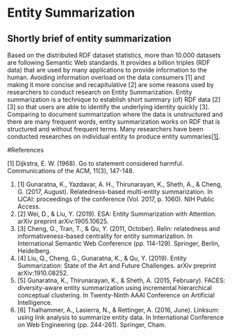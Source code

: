 # Entity Summarization

## Shortly brief of entity summarization

Based on the distributed RDF dataset statistics, more than 10.000 datasets are following Semantic Web standards. 
It provides a billion triples (RDF data) that are used by many applications to provide information to the human. 
Avoiding information overload on the data consumers [1] and making it more concise and recapitulative [2] are some reasons used by researchers to conduct research on Entity Summarization. 
Entity summarization is a technique to establish short summary (of) RDF data [2][3] so that users are able to identify the underlying identity quickly [3]. 
Comparing to document summarization where the data is unstructured and there are many frequent words, entity summarization works on RDF that is structured and without frequent terms. 
Many researchers have been conducted researches on individual entity to produce entity summaries[[1]](#1). 

#References

<a id="1">[1]</a> 
Dijkstra, E. W. (1968). 
Go to statement considered harmful. 
Communications of the ACM, 11(3), 147-148.

1. [1] Gunaratna, K., Yazdavar, A. H., Thirunarayan, K., Sheth, A., & Cheng, G. (2017, August). Relatedness-based multi-entity summarization. In IJCAI: proceedings of the conference (Vol. 2017, p. 1060). NIH Public Access.
2. [2] Wei, D., & Liu, Y. (2019). ESA: Entity Summarization with Attention. arXiv preprint arXiv:1905.10625.
3. [3] Cheng, G., Tran, T., & Qu, Y. (2011, October). Relin: relatedness and informativeness-based centrality for entity summarization. In International Semantic Web Conference (pp. 114-129). Springer, Berlin, Heidelberg.
4. [4] Liu, Q., Cheng, G., Gunaratna, K., & Qu, Y. (2019). Entity Summarization: State of the Art and Future Challenges. arXiv preprint arXiv:1910.08252.
5. [5] Gunaratna, K., Thirunarayan, K., & Sheth, A. (2015, February). FACES: diversity-aware entity summarization using incremental hierarchical conceptual clustering. In Twenty-Ninth AAAI Conference on Artificial Intelligence.
6. [6] Thalhammer, A., Lasierra, N., & Rettinger, A. (2016, June). Linksum: using link analysis to summarize entity data. In International Conference on Web Engineering (pp. 244-261). Springer, Cham.

